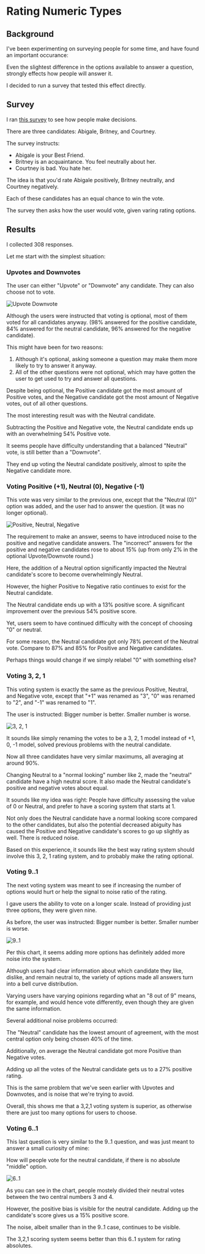 <link rel="stylesheet" href="/default.css">

# Rating Numeric Types

## Background

I've been experimenting on surveying people for some time, and have found an important occurance:

Even the slightest difference in the options available to answer a question, strongly effects how people will answer it.

I decided to run a survey that tested this effect directly.

## Survey

I ran [this survey](https://docs.google.com/forms/d/e/1FAIpQLSfuXRf0G4lg-CaS15Krn32HOQULCLvjwfNx-7GHWgvaQ7ToQw/viewform) to see how people make decisions.

There are three candidates: Abigale, Britney, and Courtney.

The survey instructs:

* Abigale is your Best Friend.
* Britney is an acquaintance. You feel neutrally about her.
* Courtney is bad. You hate her.

The idea is that you'd rate Abigale positively, Britney neutrally, and Courtney negatively.

Each of these candidates has an equal chance to win the vote.

The survey then asks how the user would vote, given varing rating options.

## Results

I collected 308 responses.

Let me start with the simplest situation:

### Upvotes and Downvotes
The user can either "Upvote" or "Downvote" any candidate. They can also choose not to vote.

![Upvote Downvote](numeric_types/upvote_downvote.png)

Although the users were instructed that voting is optional, most of them voted for all candidates anyway. (98% answered for the positive candidate, 84% answered for the neutral candidate, 96% answered for the negative candidate).

This might have been for two reasons:

1. Although it's optional, asking someone a question may make them more likely to try to answer it anyway.
2. All of the other questions were not optional, which may have gotten the user to get used to try and answer all questions.

Despite being optional, the Positive candidate got the most amount of Positive votes, and the Negative candidate got the most amount of Negative votes, out of all other questions.

The most interesting result was with the Neutral candidate.

Subtracting the Positive and Negative vote, the Neutral candidate ends up with an overwhelming 54% Positive vote.

It seems people have difficulty understanding that a balanced "Neutral" vote, is still better than a "Downvote".

They end up voting the Neutral candidate positively, almost to spite the Negative candidate more.

### Voting Positive (+1), Neutral (0), Negative (-1)
This vote was very similar to the previous one, except that the "Neutral (0)" option was added, and the user had to answer the question. (it was no longer optional).

![Positive, Neutral, Negative](numeric_types/positive_neutral_negative.png)

The requirement to make an answer, seems to have introduced noise to the positive and negative candidate answers. The "incorrect" answers for the positive and negative candidates rose to about 15% (up from only 2% in the optional Upvote/Downvote round.)

Here, the addition of a Neutral option significantly impacted the Neutral candidate's score to become overwhelmingly Neutral.

However, the higher Positive to Negative ratio continues to exist for the Neutral candidate.

The Neutral candidate ends up with a 13% positive score. A significant improvement over the previous 54% positive score.

Yet, users seem to have continued difficulty with the concept of choosing "0" or neutral.

For some reason, the Neutral candidate got only 78% percent of the Neutral vote. Compare to 87% and 85% for Positive and Negative candidates.

Perhaps things would change if we simply relabel "0" with something else?

### Voting 3, 2, 1
This voting system is exactly the same as the previous Positive, Neutral, and Negative vote, except that "+1" was renamed as "3", "0" was renamed to "2", and "-1" was renamed to "1".

The user is instructed: Bigger number is better. Smaller number is worse.

![3, 2, 1](numeric_types/positive_neutral_negative_2.png)

It sounds like simply renaming the votes to be a 3, 2, 1 model instead of +1, 0, -1 model, solved previous problems with the neutral candidate.

Now all three candidates have very similar maximums, all averaging at around 90%.

Changing Neutral to a "normal looking" number like 2, made the "neutral" candidate have a high neutral score. It also made the Neutral candidate's positive and negative votes about equal.

It sounds like my idea was right: People have difficulty assessing the value of 0 or Neutral, and prefer to have a scoring system that starts at 1.

Not only does the Neutral candidate have a normal looking score compared to the other candidates, but also the potential decreased abiguity has caused the Positive and Negative candidate's scores to go up slightly as well. There is reduced noise.

Based on this experience, it sounds like the best way rating system should involve this 3, 2, 1 rating system, and to probably make the rating optional.

### Voting 9..1
The next voting system was meant to see if increasing the number of options would hurt or help the signal to noise ratio of the rating.

I gave users the ability to vote on a longer scale. Instead of providing just three options, they were given nine.

As before, the user was instructed: Bigger number is better. Smaller number is worse.

![9..1](numeric_types/nine_to_one.png)

Per this chart, it seems adding more options has definitely added more noise into the system.

Although users had clear information about which candidate they like, dislike, and remain neutral to, the variety of options made all answers turn into a bell curve distribution.

Varying users have varying opinions regarding what an "8 out of 9" means, for example, and would hence vote differently, even though they are given the same information.

Several additional noise problems occurred:

The "Neutral" candidate has the lowest amount of agreement, with the most central option only being chosen 40% of the time.

Additionally, on average the Neutral candidate got more Positive than Negative votes.

Adding up all the votes of the Neutral candidate gets us to a 27% positive rating.

This is the same problem that we've seen earlier with Upvotes and Downvotes, and is noise that we're trying to avoid.

Overall, this shows me that a 3,2,1 voting system is superior, as otherwise there are just too many options for users to choose.

### Voting 6..1
This last question is very similar to the 9..1 question, and was just meant to answer a small curiosity of mine:

How will people vote for the neutral candidate, if there is no absolute "middle" option.

![6..1](numeric_types/six_to_one.png)

As you can see in the chart, people mostely divided their neutral votes between the two central numbers 3 and 4.

However, the positive bias is visible for the neutral candidate. Adding up the candidate's score gives us a 15% positive score.

The noise, albeit smaller than in the 9..1 case, continues to be visible.

The 3,2,1 scoring system seems better than this 6..1 system for rating absolutes.
